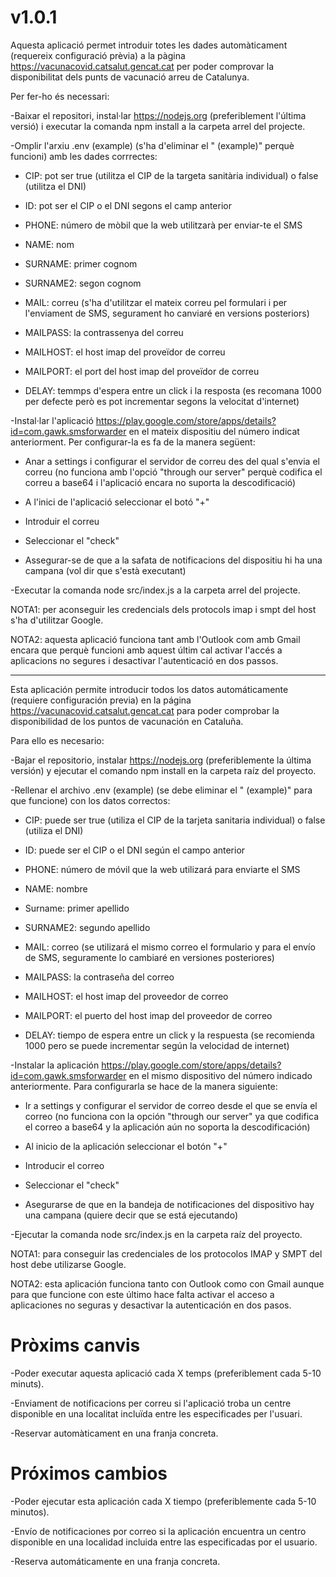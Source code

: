# v1.0.1
Aquesta aplicació permet introduir totes les dades automàticament (requereix configuració prèvia) a la pàgina https://vacunacovid.catsalut.gencat.cat per poder comprovar la disponibilitat dels punts de vacunació arreu de Catalunya.

Per fer-ho és necessari:

-Baixar el repositori, instal·lar https://nodejs.org (preferiblement l'última versió) i executar la comanda npm install a la carpeta arrel del projecte.

-Omplir l'arxiu .env (example) (s'ha d'eliminar el " (example)" perquè funcioni) amb les dades corrrectes:

* CIP: pot ser true (utilitza el CIP de la targeta sanitària individual) o false (utilitza el DNI)

* ID: pot ser el CIP o el DNI segons el camp anterior

* PHONE: número de mòbil que la web utilitzarà per enviar-te el SMS

* NAME: nom

* SURNAME: primer cognom

* SURNAME2: segon cognom

* MAIL: correu (s'ha d'utilitzar el mateix correu pel formulari i per l'enviament de SMS, segurament ho canviaré en versions posteriors)

* MAILPASS: la contrassenya del correu

* MAILHOST: el host imap del proveïdor de correu

* MAILPORT: el port del host imap del proveïdor de correu

* DELAY: temmps d'espera entre un click i la resposta (es recomana 1000 per defecte però es pot incrementar segons la velocitat d'internet)

-Instal·lar l'aplicació https://play.google.com/store/apps/details?id=com.gawk.smsforwarder en el mateix dispositiu del número indicat anteriorment. Per configurar-la es fa de la manera següent:

* Anar a settings i configurar el servidor de correu des del qual s'envia el correu (no funciona amb l'opció "through our server" perquè codifica el correu a base64 i l'aplicació encara no suporta la descodificació)

* A l'inici de l'aplicació seleccionar el botó "+"

* Introduir el correu

* Seleccionar el "check"

* Assegurar-se de que a la safata de notificacions del dispositiu hi ha una campana (vol dir que s'està executant)

-Executar la comanda node src/index.js a la carpeta arrel del projecte.

NOTA1: per aconseguir les credencials dels protocols imap i smpt del host s'ha d'utilitzar Google.

NOTA2: aquesta aplicació funciona tant amb l'Outlook com amb Gmail encara que perquè funcioni amb aquest últim cal activar l'accés a aplicacions no segures i desactivar l'autenticació en dos passos.

----

Esta aplicación permite introducir todos los datos automáticamente (requiere configuración previa) en la página https://vacunacovid.catsalut.gencat.cat para poder comprobar la disponibilidad de los puntos de vacunación en Cataluña.

Para ello es necesario:

-Bajar el repositorio, instalar https://nodejs.org (preferiblemente la última versión) y ejecutar el comando npm install en la carpeta raíz del proyecto.

-Rellenar el archivo .env (example) (se debe eliminar el " (example)" para que funcione) con los datos correctos:

* CIP: puede ser true (utiliza el CIP de la tarjeta sanitaria individual) o false (utiliza el DNI)

* ID: puede ser el CIP o el DNI según el campo anterior

* PHONE: número de móvil que la web utilizará para enviarte el SMS

* NAME: nombre

* Surname: primer apellido

* SURNAME2: segundo apellido

* MAIL: correo (se utilizará el mismo correo el formulario y para el envío de SMS, seguramente lo cambiaré en versiones posteriores)

* MAILPASS: la contraseña del correo

* MAILHOST: el host imap del proveedor de correo

* MAILPORT: el puerto del host imap del proveedor de correo

* DELAY: tiempo de espera entre un click y la respuesta (se recomienda 1000 pero se puede incrementar según la velocidad de internet)

-Instalar la aplicación https://play.google.com/store/apps/details?id=com.gawk.smsforwarder en el mismo dispositivo del número indicado anteriormente. Para configurarla se hace de la manera siguiente:

* Ir a settings y configurar el servidor de correo desde el que se envía el correo (no funciona con la opción "through our server" ya que codifica el correo a base64 y la aplicación aún no soporta la descodificación)

* Al inicio de la aplicación seleccionar el botón "+"

* Introducir el correo

* Seleccionar el "check"

* Asegurarse de que en la bandeja de notificaciones del dispositivo hay una campana (quiere decir que se está ejecutando)

-Ejecutar la comanda node src/index.js en la carpeta raíz del proyecto.

NOTA1: para conseguir las credenciales de los protocolos IMAP y SMPT del host debe utilizarse Google.

NOTA2: esta aplicación funciona tanto con Outlook como con Gmail aunque para que funcione con este último hace falta activar el acceso a aplicaciones no seguras y desactivar la autenticación en dos pasos.

# Pròxims canvis

-Poder executar aquesta aplicació cada X temps (preferiblement cada 5-10 minuts).

-Enviament de notificacions per correu si l'aplicació troba un centre disponible en una localitat incluïda entre les especificades per l'usuari.

-Reservar automàticament en una franja concreta.

# Próximos cambios

-Poder ejecutar esta aplicación cada X tiempo (preferiblemente cada 5-10 minutos).

-Envío de notificaciones por correo si la aplicación encuentra un centro disponible en una localidad incluida entre las especificadas por el usuario.

-Reserva automáticamente en una franja concreta.
